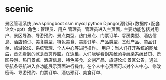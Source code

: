 # scenic
景区管理系统 java springboot ssm mysql python Django(源代码+数据库+配套论文+ppt）角色：管理员、用户  管理员：管理员进入主页面，主要功能包括对用户、景区导游、导游预约、景点类型、热门景点、门票订单、客房类型、酒店信息、酒店预订、美食类型、特色美食、美食订单、产品类型、文创产品、商品订单、旅游论坛、系统管理、个人中心等进行操作。  用户：当人们打开系统的网址后，首先看到的就是首页界面。在这里，人们能够看到系统的导航条系统首页、景区导游、热门景点、酒店信息、特色美食、文创产品、旅游论坛 景区公告，通过导航条导航进入各功能展示页面进行操作。在个人中心页面可以对个人中心、修改密码、导游预约、门票订单、酒店预订、美食订单、
